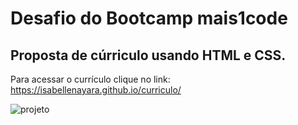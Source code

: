 # Desafio do Bootcamp mais1code
## Proposta de cúrriculo usando HTML e CSS.

Para acessar o currículo clique no link: https://isabellenayara.github.io/curriculo/

![projeto](https://github.com/IsabelleNayara/curriculo/blob/main/projeto.gif)
